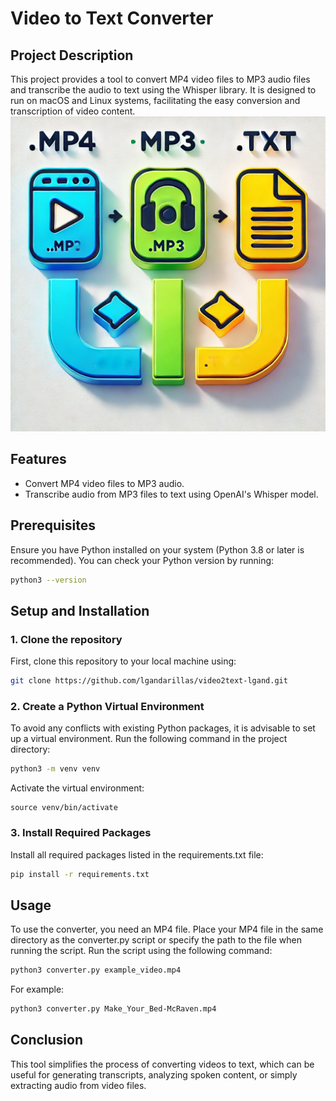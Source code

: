 # Video to Text Converter

## Project Description
This project provides a tool to convert MP4 video files to MP3 audio files and transcribe the audio to text using the Whisper library. It is designed to run on macOS and Linux systems, facilitating the easy conversion and transcription of video content.
![Conversion Process Diagram](assets/diagram.webp)

## Features
- Convert MP4 video files to MP3 audio.
- Transcribe audio from MP3 files to text using OpenAI's Whisper model.

## Prerequisites
Ensure you have Python installed on your system (Python 3.8 or later is recommended). You can check your Python version by running:
```bash
python3 --version
```
## Setup and Installation

### 1. Clone the repository
First, clone this repository to your local machine using:
```bash
git clone https://github.com/lgandarillas/video2text-lgand.git
```

### 2. Create a Python Virtual Environment
To avoid any conflicts with existing Python packages, it is advisable to set up a virtual environment. Run the following command in the project directory:
```bash
python3 -m venv venv
```
Activate the virtual environment:
```
source venv/bin/activate
```

### 3. Install Required Packages
Install all required packages listed in the requirements.txt file:
```bash
pip install -r requirements.txt
```

## Usage
To use the converter, you need an MP4 file. Place your MP4 file in the same directory as the converter.py script or specify the path to the file when running the script.
Run the script using the following command:
```bash
python3 converter.py example_video.mp4
```
For example:
```bash
python3 converter.py Make_Your_Bed-McRaven.mp4
```

## Conclusion
This tool simplifies the process of converting videos to text, which can be useful for generating transcripts, analyzing spoken content, or simply extracting audio from video files.
